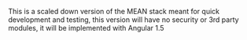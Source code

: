 
This is a scaled down version of the MEAN stack meant for quick development and testing, this version will have no security or 3rd party modules, it will be implemented with Angular 1.5
